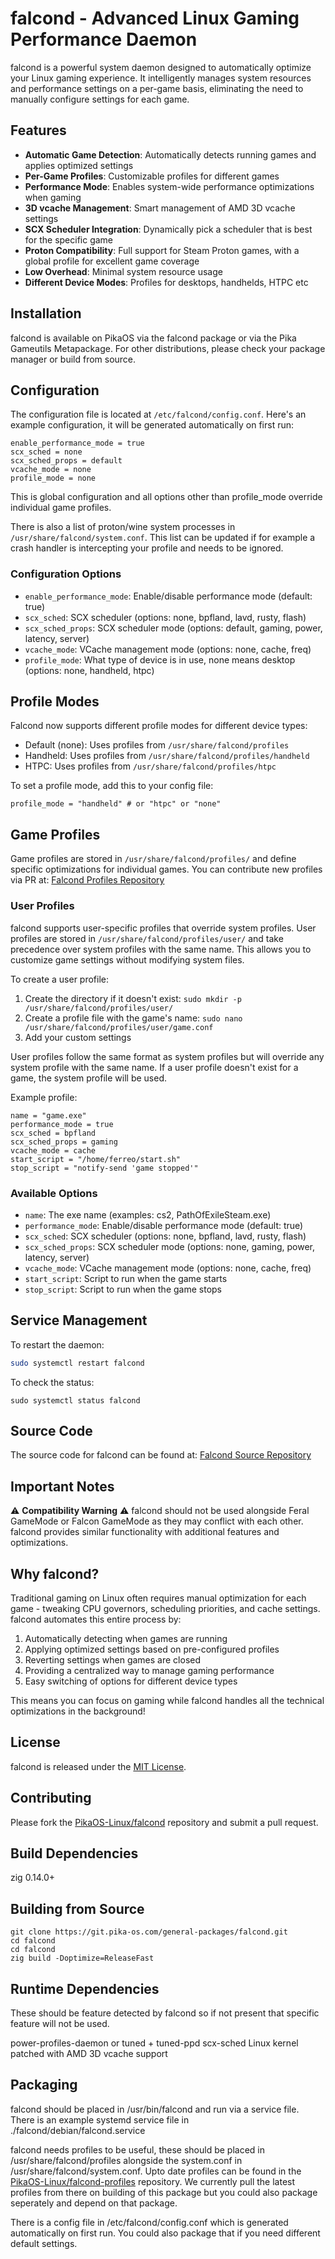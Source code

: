 # falcond - Advanced Linux Gaming Performance Daemon

falcond is a powerful system daemon designed to automatically optimize your Linux gaming experience. It intelligently manages system resources and performance settings on a per-game basis, eliminating the need to manually configure settings for each game.

## Features

- **Automatic Game Detection**: Automatically detects running games and applies optimized settings
- **Per-Game Profiles**: Customizable profiles for different games
- **Performance Mode**: Enables system-wide performance optimizations when gaming
- **3D vcache Management**: Smart management of AMD 3D vcache settings
- **SCX Scheduler Integration**: Dynamically pick a scheduler that is best for the specific game
- **Proton Compatibility**: Full support for Steam Proton games, with a global profile for excellent game coverage
- **Low Overhead**: Minimal system resource usage
- **Different Device Modes**: Profiles for desktops, handhelds, HTPC etc

## Installation

falcond is available on PikaOS via the falcond package or via the Pika Gameutils Metapackage. For other distributions, please check your package manager or build from source.

## Configuration

The configuration file is located at `/etc/falcond/config.conf`. Here's an example configuration, it will be generated automatically on first run:

```
enable_performance_mode = true
scx_sched = none
scx_sched_props = default
vcache_mode = none
profile_mode = none
```

This is global configuration and all options other than profile_mode override individual game profiles.

There is also a list of proton/wine system processes in `/usr/share/falcond/system.conf`. This list can be updated if for example a crash handler is intercepting your profile and needs to be ignored.

### Configuration Options

- `enable_performance_mode`: Enable/disable performance mode (default: true)
- `scx_sched`: SCX scheduler (options: none, bpfland, lavd, rusty, flash)
- `scx_sched_props`: SCX scheduler mode (options: default, gaming, power, latency, server)
- `vcache_mode`: VCache management mode (options: none, cache, freq)
- `profile_mode`: What type of device is in use, none means desktop (options: none, handheld, htpc)

## Profile Modes
Falcond now supports different profile modes for different device types:
- Default (none): Uses profiles from `/usr/share/falcond/profiles`
- Handheld: Uses profiles from `/usr/share/falcond/profiles/handheld`
- HTPC: Uses profiles from `/usr/share/falcond/profiles/htpc`

To set a profile mode, add this to your config file:
```
profile_mode = "handheld" # or "htpc" or "none"
```

## Game Profiles

Game profiles are stored in `/usr/share/falcond/profiles/` and define specific optimizations for individual games. You can contribute new profiles via PR at:
[Falcond Profiles Repository](https://github.com/PikaOS-Linux/falcond-profiles)

### User Profiles

falcond supports user-specific profiles that override system profiles. User profiles are stored in `/usr/share/falcond/profiles/user/` and take precedence over system profiles with the same name. This allows you to customize game settings without modifying system files.

To create a user profile:
1. Create the directory if it doesn't exist: `sudo mkdir -p /usr/share/falcond/profiles/user/`
2. Create a profile file with the game's name: `sudo nano /usr/share/falcond/profiles/user/game.conf`
3. Add your custom settings

User profiles follow the same format as system profiles but will override any system profile with the same name. If a user profile doesn't exist for a game, the system profile will be used.

Example profile:
```
name = "game.exe"
performance_mode = true
scx_sched = bpfland
scx_sched_props = gaming
vcache_mode = cache
start_script = "/home/ferreo/start.sh"
stop_script = "notify-send 'game stopped'"
```

### Available Options

- `name`: The exe name (examples: cs2, PathOfExileSteam.exe)
- `performance_mode`: Enable/disable performance mode (default: true)
- `scx_sched`: SCX scheduler (options: none, bpfland, lavd, rusty, flash)
- `scx_sched_props`: SCX scheduler mode (options: none, gaming, power, latency, server)
- `vcache_mode`: VCache management mode (options: none, cache, freq)
- `start_script`: Script to run when the game starts
- `stop_script`: Script to run when the game stops

## Service Management

To restart the daemon:
```bash
sudo systemctl restart falcond
```

To check the status:
```
sudo systemctl status falcond
```

## Source Code

The source code for falcond can be found at:
[Falcond Source Repository](https://git.pika-os.com/general-packages/falcond)

## Important Notes

⚠️ **Compatibility Warning** ⚠️ falcond should not be used alongside Feral GameMode or Falcon GameMode as they may conflict with each other. falcond provides similar functionality with additional features and optimizations.

## Why falcond?

Traditional gaming on Linux often requires manual optimization for each game - tweaking CPU governors, scheduling priorities, and cache settings. falcond automates this entire process by:

1. Automatically detecting when games are running
2. Applying optimized settings based on pre-configured profiles
3. Reverting settings when games are closed
4. Providing a centralized way to manage gaming performance
5. Easy switching of options for different device types

This means you can focus on gaming while falcond handles all the technical optimizations in the background!

## License

falcond is released under the [MIT License](http://git.pika-os.com/general-packages/falcond/raw/branch/main/LICENSE).

## Contributing

Please fork the [PikaOS-Linux/falcond](https://github.com/PikaOS-Linux/falcond) repository and submit a pull request.

## Build Dependencies

zig 0.14.0+

## Building from Source

```
git clone https://git.pika-os.com/general-packages/falcond.git
cd falcond
cd falcond
zig build -Doptimize=ReleaseFast
```

## Runtime Dependencies

These should be feature detected by falcond so if not present that specific feature will not be used.

power-profiles-daemon or tuned + tuned-ppd
scx-sched
Linux kernel patched with AMD 3D vcache support

## Packaging

falcond should be placed in /usr/bin/falcond and run via a service file. There is an example systemd service file in ./falcond/debian/falcond.service

falcond needs profiles to be useful, these should be placed in /usr/share/falcond/profiles alongside the system.conf in /usr/share/falcond/system.conf. Upto date profiles can be found in the [PikaOS-Linux/falcond-profiles](https://github.com/PikaOS-Linux/falcond-profiles) repository. We currently pull the latest profiles from there on building of this package but you could also package seperately and depend on that package.

There is a config file in /etc/falcond/config.conf which is generated automatically on first run. You could also package that if you need different default settings.